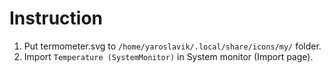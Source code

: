 # Instruction
1. Put termometer.svg to `/home/yaroslavik/.local/share/icons/my/` folder.
2. Import `Temperature (SystemMonitor)` in System monitor (Import page).
